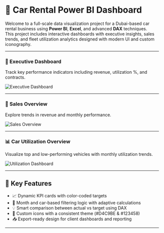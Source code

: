 # 🚗 Car Rental Power BI Dashboard

Welcome to a full-scale data visualization project for a Dubai-based car rental business using **Power BI**, **Excel**, and advanced **DAX** techniques.  
This project includes interactive dashboards with executive insights, sales trends, and fleet utilization analytics designed with modern UI and custom iconography.

---

### 🧭 Executive Dashboard  
Track key performance indicators including revenue, utilization %, and contracts.

![Executive Dashboard](https://drive.google.com/uc?export=view&id=1Mscli2xxoJhMBRscfxWp75Z0UKzN7HkH)

---

### 📑 Sales Overview  
Explore trends in revenue and monthly performance.

![Sales Overview](https://drive.google.com/uc?export=view&id=1Ua8JVou5YpZJbC2VT--fj3DpMDDD-o37)

---

### 📊 Car Utilization Overview  
Visualize top and low-performing vehicles with monthly utilization trends.

![Utilization Dashboard](https://drive.google.com/uc?export=view&id=1QTyYBFSeSYjnMFMhUM21w6Gl9jolaHCX)

---

## 🧠 Key Features

- 📈 Dynamic KPI cards with color-coded targets  
- 📅 Month and car-based filtering logic with adaptive calculations  
- 💡 Smart comparison between actual vs target using DAX  
- 🎨 Custom icons with a consistent theme (#D4C9BE & #123458)  
- 📥 Export-ready design for client dashboards and reporting

---
